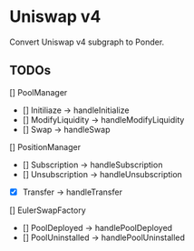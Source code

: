# Uniswap v4

Convert Uniswap v4 subgraph to Ponder.

## TODOs

[] PoolManager

- [] Initiliaze -> handleInitialize
- [] ModifyLiquidity -> handleModifyLiquidity
- [] Swap -> handleSwap

[] PositionManager

- [] Subscription -> handleSubscription
- [] Unsubscription -> handleUnsubscription
- [x] Transfer -> handleTransfer

[] EulerSwapFactory

- [] PoolDeployed -> handlePoolDeployed
- [] PoolUninstalled -> handlePoolUninstalled
